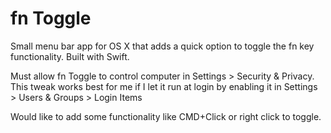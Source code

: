 # fn Toggle
Small menu bar app for OS X that adds a quick option to toggle the fn key functionality. Built with Swift.

Must allow fn Toggle to control computer in Settings > Security & Privacy.
This tweak works best for me if I let it run at login by enabling it in Settings > Users & Groups > Login Items

Would like to add some functionality like CMD+Click or right click to toggle.
